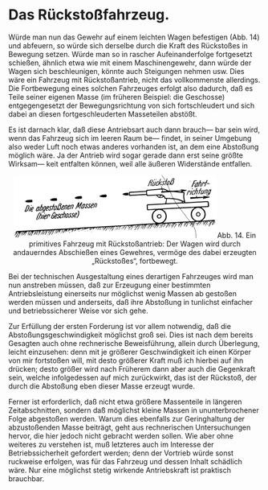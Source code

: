 Das Rückstoßfahrzeug.
=====================

Würde man nun das Gewehr auf einem leichten Wagen befestigen
(Abb. 14) und abfeuern, so würde sich derselbe durch
die Kraft des Rückstoßes in Bewegung setzen. Würde man so
in rascher Aufeinanderfolge fortgesetzt schießen, ähnlich etwa wie
mit einem Maschinengewehr, dann würde
der Wagen sich beschleunigen, könnte
auch Steigungen nehmen usw. Dies wäre
ein Fahrzeug mit Rückstoßantrieb,
nicht das vollkommenste allerdings. Die Fortbewegung eines solchen 
Fahrzeuges erfolgt also dadurch, daß es Teile seiner eigenen Masse (im früheren
Beispiel: die Geschosse) entgegengesetzt der Bewegungsrichtung
von sich fortschleudert und sich dabei an diesen fortgeschleuderten
Masseteilen abstößt.

Es ist darnach klar, daß diese Antriebsart auch dann brauch—
bar sein wird, wenn das Fahrzeug sich im leeren Raum be—
findet, in seiner Umgebung also weder Luft noch etwas anderes
vorhanden ist, an dem eine Abstoßung möglich wäre. Ja der
Antrieb wird sogar gerade dann erst seine größte Wirksam—
keit entfalten können, weil alle äußeren Widerstände entfallen.

<div align="center" float="right"><img alt="Fahrzeug mit Rückstoßantrieb" src="abb14.png"/>Abb. 14. 
Ein primitives Fahrzeug mit Rückstoßantrieb: Der Wagen wird
durch andauerndes Abschießen eines Gewehres, vermöge des dabei erzeugten
„Rückstoßes“, fortbewegt.</div>

Bei der technischen Ausgestaltung eines derartigen Fahrzeuges
wird man nun anstreben müssen, daß zur Erzeugung einer bestimmten
Antriebsleistung einerseits nur möglichst wenig Massen
ab gestoßen werden müssen und anderseits, daß ihre Abstoßung
in tunlichst einfacher und betriebssicherer Weise vor sich
gehe. 

Zur Erfüllung der ersten Forderung ist vor allem notwendig,
daß die Abstoßungsgeschwindigkeit möglichst groß sei.
Dies ist nach dem bereits Gesagten auch ohne rechnerische Beweisführung,
allein durch Überlegung, leicht einzusehen: denn
mit je größerer Geschwindigkeit ich einen Körper von mir
fortstoßen will, mit desto größerer Kraft muß ich hierbei auf
ihn drücken; desto größer wird nach Früherem dann aber auch
die Gegenkraft sein, welche infolgedessen auf mich zurückwirkt,
das ist der Rückstoß, der durch die Abstoßung eben dieser
Masse erzeugt wurde.

Ferner ist erforderlich, daß nicht etwa größere Massenteile in
längeren Zeitabschnitten, sondern daß möglichst kleine Massen
in ununterbrochener Folge abgestoßen werden. Warum
dies ebenfalls zur Geringhaltung der abzustoßenden Masse beiträgt,
geht aus rechnerischen Untersuchungen hervor, die hier
jedoch nicht gebracht werden sollen. Wie aber ohne weiteres zu
verstehen ist, muß letzteres auch im Interesse der Betriebssicherheit
gefordert werden; denn der Vortrieb würde sonst ruckweise
erfolgen, was für das Fahrzeug und dessen Inhalt schädlich wäre.
Nur eine möglichst stetig wirkende Antriebskraft ist praktisch
brauchbar.

